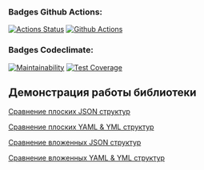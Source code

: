 ### Badges Github Actions:
[![Actions Status](https://github.com/Polyquid/frontend-project-46/actions/workflows/hexlet-check.yml/badge.svg)](https://github.com/Polyquid/frontend-project-46/actions)
[![Github Actions](https://github.com/Polyquid/frontend-project-46/actions/workflows/test.yml/badge.svg)](https://github.com/Polyquid/frontend-project-46/actions)
### Badges Codeclimate:
[![Maintainability](https://api.codeclimate.com/v1/badges/fa3082e7f968281e3fe7/maintainability)](https://codeclimate.com/github/Polyquid/frontend-project-46/maintainability)
[![Test Coverage](https://api.codeclimate.com/v1/badges/fa3082e7f968281e3fe7/test_coverage)](https://codeclimate.com/github/Polyquid/frontend-project-46/test_coverage)

## Демонстрация работы библиотеки
[Сравнение плоских JSON структур](https://asciinema.org/a/n2xzUfBqzZsr2CLX2IJAAKY3v)

[Сравнение плоских YAML & YML структур](https://asciinema.org/a/lmew3u2RI9tXGl2gHMQHFTmC9)

[Сравнение вложенных JSON структур](https://asciinema.org/a/evE3Se7Kqe41ShhfFqjCtmxDr)

[Сравнение вложенных YAML & YML структур](https://asciinema.org/a/cMqZH76PgOOwybTRF4BnuJhha)